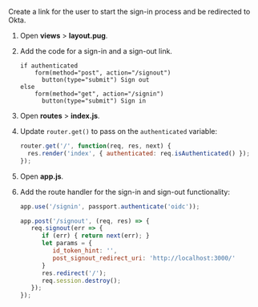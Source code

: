 Create a link for the user to start the sign-in process and be redirected to Okta.

1. Open **views** > **layout.pug**.
1. Add the code for a sign-in and a sign-out link.

   ```pug
   if authenticated
       form(method="post", action="/signout")
         button(type="submit") Sign out
   else
       form(method="get", action="/signin")
         button(type="submit") Sign in
   ```

1. Open **routes** > **index.js**.
1. Update `router.get()` to pass on the `authenticated` variable:

   ```js
   router.get('/', function(req, res, next) {
     res.render('index', { authenticated: req.isAuthenticated() });
   });
   ```

1. Open **app.js**.
1. Add the route handler for the sign-in and sign-out functionality:

   ```js
   app.use('/signin', passport.authenticate('oidc'));

   app.post('/signout', (req, res) => {
      req.signout(err => {
         if (err) { return next(err); }
         let params = {
            id_token_hint: '',
            post_signout_redirect_uri: 'http://localhost:3000/'
         }
         res.redirect('/');
         req.session.destroy();
      });
   });
   ```
